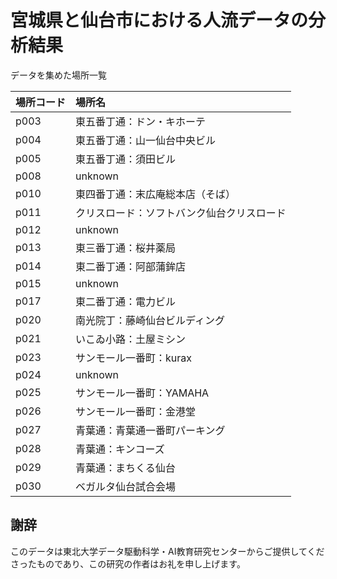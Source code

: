 # 宮城県と仙台市における人流データの分析結果

データを集めた場所一覧

|場所コード|場所名|
|:--------|:-----|
p003|東五番丁通：ドン・キホーテ|
p004|東五番丁通：山一仙台中央ビル|
p005|東五番丁通：須田ビル|
p008|unknown|
p010|東四番丁通：末広庵総本店（そば）|
p011|クリスロード：ソフトバンク仙台クリスロード|
p012|unknown|
p013|東三番丁通：桜井薬局|
p014|東二番丁通：阿部蒲鉾店|
p015|unknown|
p017|東二番丁通：電力ビル|
p020|南光院丁：藤崎仙台ビルディング|
p021|いこゐ小路：土屋ミシン|
p023|サンモール一番町：kurax|
p024|unknown|
p025|サンモール一番町：YAMAHA|
p026|サンモール一番町：金港堂|
p027|青葉通：青葉通一番町パーキング|
p028|青葉通：キンコーズ|
p029|青葉通：まちくる仙台|
p030|ベガルタ仙台試合会場|

## 謝辞
このデータは東北大学データ駆動科学・AI教育研究センターからご提供してくださったものであり、この研究の作者はお礼を申し上げます。
